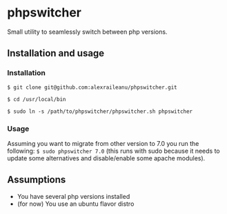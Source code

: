 # phpswitcher

Small utility to seamlessly switch between php versions.

## Installation and usage

### Installation

`$ git clone git@github.com:alexraileanu/phpswitcher.git`

`$ cd /usr/local/bin`

`$ sudo ln -s /path/to/phpswitcher/phpswitcher.sh phpswitcher`


### Usage

Assuming you want to migrate from other version to 7.0 you run the following: `$ sudo phpswitcher 7.0` (this runs with sudo because it needs to update some alternatives and disable/enable some apache modules).

## Assumptions

- You have several php versions installed
- (for now) You use an ubuntu flavor distro
